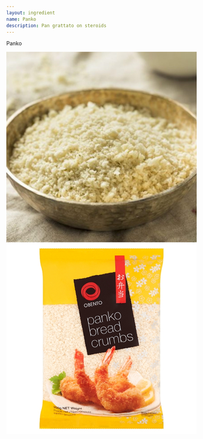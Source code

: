 ```yaml
---
layout: ingredient
name: Panko
description: Pan grattato on steroids
---
```


Panko

![Panko](/assets/images/ingredients/panko-1.jpg)
![Panko](/assets/images/ingredients/panko-2.jpg)
